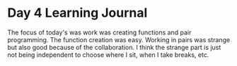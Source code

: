 # Day 4 Learning Journal    

The focus of today's was work was creating functions and pair programming. The function creation was easy. Working in pairs was strange but also good because of the collaboration. I think the strange part is just not being independent to choose where I sit, when I take breaks, etc.